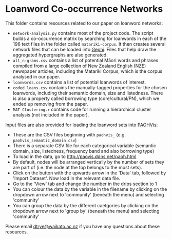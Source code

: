 # Loanword Co-occurrence Networks

This folder contains resources related to our paper on loanword networks:

- `network-analysis.py` contains most of the project code. The script builds a co-occurrence matrix by searching for loanwords in each of the 196 text files in the folder called `matariki-corpus`. It then creates several network files that can be loaded into [Gephi](https://gephi.org/). Files that help draw the aggregated hypergraphs are also generated.
- `all_n-grams.csv` contains a list of potential Māori words and phrases compiled from a large collection of New Zealand English (NZE) newspaper articles, including the Matariki Corpus, which is the corpus analysed in our paper.
- `loanwords.csv` contains a list of potential loanwords of interest.
- `coded_loans.csv` contains the manually-tagged properties for the chosen loanwords, including their semantic domain, size and listedness. There is also a property called borrowing type (core/cultural/PN), which we ended up removing from the paper.
- `MAT-Clustering.r` contains code for running a hierarchical cluster analysis (not included in the paper).

Input files are also provided for loading the loanword sets into [PAOHVis](http://paovis.ddns.net/paoh.html): 
- These are the CSV files beginning with `paohvis_` (e.g. `paohvis_semantic_domain.csv`) 
- There is a separate CSV file for each categorical variable (semantic domain, size, listedness, frequency band and also borrowing type)
- To load in the data, go to http://paovis.ddns.net/paoh.html
- By default, nodes will be arranged vertically by the number of sets they are part of (i.e. the node at the top belongs to the most sets). 
- Click on the button with the upwards arrow in the 'Data' tab, followed by 'Import Dataset'. Now load in the relevant data file.
- Go to the 'View' tab and change the number in the drips section to 1
- You can colour the data by the variable in the filename by clicking on the dropdown arrow next to 'community' (beneath the menu) and selecting 'community'
- You can group the data by the different caetgories by clicking on the dropdown arrow next to 'group by' (beneath the menu) and selecting 'community' 

Please email dtrye@waikato.ac.nz if you have any questions about these resources.
